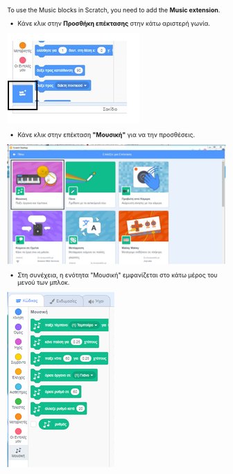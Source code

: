 To use the Music blocks in Scratch, you need to add the **Music extension**.

+ Κάνε κλικ στην **Προσθήκη επέκτασης** στην κάτω αριστερή γωνία.

![επιλεγμένο κουμπί προσθήκης επέκτασης](images/add-extension-annotated.png)

+ Κάνε κλικ στην επέκταση **"Μουσική"** για να την προσθέσεις.

![επιλεγμένη επέκταση "Μουσική"](images/click-music-annotated.png)

+ Στη συνέχεια, η ενότητα "Μουσική" εμφανίζεται στο κάτω μέρος του μενού των μπλοκ.

![μπλοκ της επέκτασης "Μουσική"](images/music-extension-blocks.png)